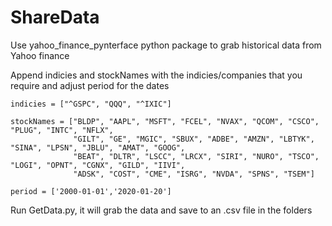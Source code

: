 # ShareData

Use yahoo_finance_pynterface python package to grab historical data from Yahoo finance

Append indicies and stockNames with the indicies/companies that you require and adjust period for the dates

    indicies = ["^GSPC", "QQQ", "^IXIC"]

    stockNames = ["BLDP", "AAPL", "MSFT", "FCEL", "NVAX", "QCOM", "CSCO", "PLUG", "INTC", "NFLX",
                  "GILT", "GE", "MGIC", "SBUX", "ADBE", "AMZN", "LBTYK", "SINA", "LPSN", "JBLU", "AMAT", "GOOG",
                  "BEAT", "DLTR", "LSCC", "LRCX", "SIRI", "NURO", "TSCO", "LOGI", "OPNT", "CGNX", "GILD", "IIVI",
                  "ADSK", "COST", "CME", "ISRG", "NVDA", "SPNS", "TSEM"]
    
    period = ['2000-01-01','2020-01-20']

Run GetData.py, it will grab the data and save to an .csv file in the folders
